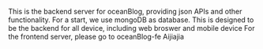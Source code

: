 This is the backend server for oceanBlog, providing json APIs and other functionality. 
For a start, we use mongoDB as database. 
This is designed to be the backend for all device, including web broswer and mobile device
For the frontend server, please go to oceanBlog-fe
Aijiajia
